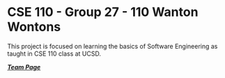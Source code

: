 # CSE 110 - Group 27 - 110 Wanton Wontons
This project is focused on learning the basics of Software Engineering as taught in CSE 110 class at UCSD.

[***Team Page***](admin/team.md)
